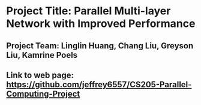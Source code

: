 
# Project Title: Parallel Multi-layer Network with Improved Performance
## Project Team: Linglin Huang, Chang Liu, Greyson Liu, Kamrine Poels
## Link to web page: https://github.com/jeffrey6557/CS205-Parallel-Computing-Project
